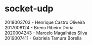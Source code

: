 # socket-udp

2018003703 - Henrique Castro Oliveira  
2017008124 - Breno Ribeiro Dória  
2020004243 - Marcelo Magalhães Silva  
2019007411 - Gabriela Tamura Borella
